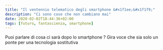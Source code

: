 ```yaml
---
title: "Il ventennio telematico degli smartphone &#x1f1ee;&#x1f1f9;"
description: "Ci sono cose che non cambiano mai"
date: 2020-02-02T18:44:36+02:00
tags: [futuro, fantascienza, smartphone]
---
```


Puoi parlare di cosa ci sarà dopo lo smartphone ? Gira voce che sia solo un ponte per una tecnologia sostitutiva
